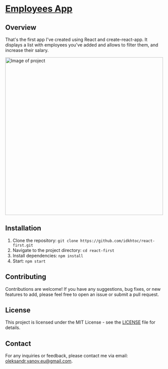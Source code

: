 # [Employees App](https://idkhtoc.github.io/react-first/)

## Overview

That's the first app I've created using React and create-react-app. It displays a list with employees you've added and allows to filter them, and increase their salary.

<img src="https://github.com/idkhtoc/react-first/assets/87912703/d52c25cb-2dd9-4eed-8dce-9292e8933696" alt="Image of project" width="500px" />

## Installation

1. Clone the repository: `git clone https://github.com/idkhtoc/react-first.git`
2. Navigate to the project directory: `cd react-first`
3. Install dependencies: `npm install`
5. Start: `npm start`

## Contributing

Contributions are welcome! If you have any suggestions, bug fixes, or new features to add, please feel free to open an issue or submit a pull request.

## License

This project is licensed under the MIT License - see the [LICENSE](LICENSE) file for details.

## Contact

For any inquiries or feedback, please contact me via email: oleksandr.yanov.eu@gmail.com.
